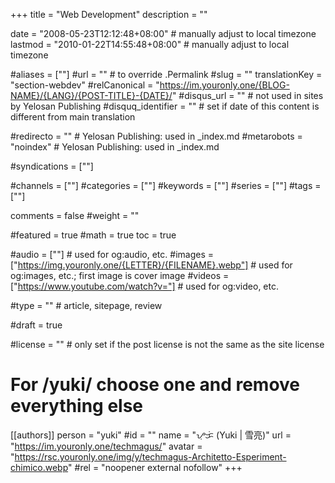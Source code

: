 +++
title = "Web Development"
description = ""

date = "2008-05-23T12:12:48+08:00"                           # manually adjust to local timezone
lastmod = "2010-01-22T14:55:48+08:00"                        # manually adjust to local timezone

#aliases = [""]
#url = ""                            # to override .Permalink
#slug = ""
translationKey = "section-webdev"
#relCanonical = "https://im.youronly.one/{BLOG-NAME}/{LANG}/{POST-TITLE}-{DATE}/"
#disqus_url = ""                     # not used in sites by Yelosan Publishing
#disquq_identifier = ""              # set if date of this content is different from main translation

#redirecto = ""                      # Yelosan Publishing: used in _index.md
#metarobots = "noindex"              # Yelosan Publishing: used in _index.md

#syndications = [""]

#channels = [""]
#categories = [""]
#keywords = [""]
#series = [""]
#tags = [""]

comments = false
#weight = ""

#featured = true
#math = true
toc = true

#audio = [""]                        # used for og:audio, etc.
#images = ["https://img.youronly.one/{LETTER}/{FILENAME}.webp"]                       # used for og:images, etc.; first image is cover image
#videos = ["https://www.youtube.com/watch?v="]                       # used for og:video, etc.

#type = ""                           # article, sitepage, review

#draft = true

#license = ""                        # only set if the post license is not the same as the site license

# For /yuki/ choose one and remove everything else
[[authors]]
  person = "yuki"
  #id = ""
  name = "ᜌᜓᜃᜒ (Yuki | 雪亮)"
  url = "https://im.youronly.one/techmagus/"
  avatar = "https://rsc.youronly.one/img/y/techmagus-Architetto-Esperiment-chimico.webp"
  #rel = "noopener external nofollow"
+++
